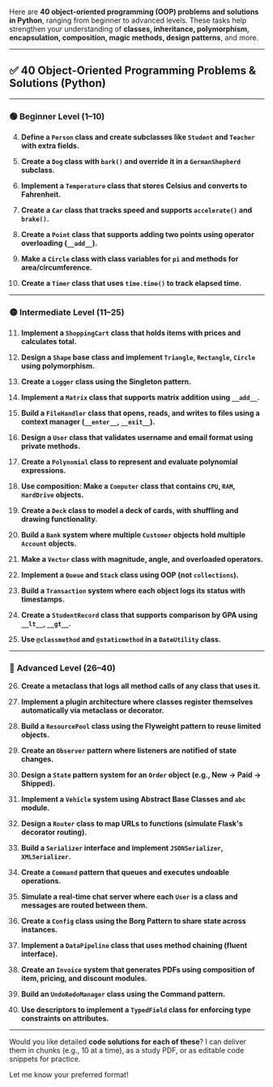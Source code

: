Here are **40 object-oriented programming (OOP) problems and solutions in Python**, ranging from beginner to advanced levels. These tasks help strengthen your understanding of **classes, inheritance, polymorphism, encapsulation, composition, magic methods, design patterns**, and more.

---

## ✅ 40 Object-Oriented Programming Problems & Solutions (Python)

---

### 🟢 **Beginner Level (1–10)**


4. **Define a `Person` class and create subclasses like `Student` and `Teacher` with extra fields.**

5. **Create a `Dog` class with `bark()` and override it in a `GermanShepherd` subclass.**

6. **Implement a `Temperature` class that stores Celsius and converts to Fahrenheit.**

7. **Create a `Car` class that tracks speed and supports `accelerate()` and `brake()`.**

8. **Create a `Point` class that supports adding two points using operator overloading (`__add__`).**

9. **Make a `Circle` class with class variables for `pi` and methods for area/circumference.**

10. **Create a `Timer` class that uses `time.time()` to track elapsed time.**

---

### 🟡 **Intermediate Level (11–25)**

11. **Implement a `ShoppingCart` class that holds items with prices and calculates total.**

12. **Design a `Shape` base class and implement `Triangle`, `Rectangle`, `Circle` using polymorphism.**

13. **Create a `Logger` class using the Singleton pattern.**

14. **Implement a `Matrix` class that supports matrix addition using `__add__`.**

15. **Build a `FileHandler` class that opens, reads, and writes to files using a context manager (`__enter__`, `__exit__`).**

16. **Design a `User` class that validates username and email format using private methods.**

17. **Create a `Polynomial` class to represent and evaluate polynomial expressions.**

18. **Use composition: Make a `Computer` class that contains `CPU`, `RAM`, `HardDrive` objects.**

19. **Create a `Deck` class to model a deck of cards, with shuffling and drawing functionality.**

20. **Build a `Bank` system where multiple `Customer` objects hold multiple `Account` objects.**

21. **Make a `Vector` class with magnitude, angle, and overloaded operators.**

22. **Implement a `Queue` and `Stack` class using OOP (not `collections`).**

23. **Build a `Transaction` system where each object logs its status with timestamps.**

24. **Create a `StudentRecord` class that supports comparison by GPA using `__lt__`, `__gt__`.**

25. **Use `@classmethod` and `@staticmethod` in a `DateUtility` class.**

---

### 🔴 **Advanced Level (26–40)**

26. **Create a metaclass that logs all method calls of any class that uses it.**

27. **Implement a plugin architecture where classes register themselves automatically via metaclass or decorator.**

28. **Build a `ResourcePool` class using the Flyweight pattern to reuse limited objects.**

29. **Create an `Observer` pattern where listeners are notified of state changes.**

30. **Design a `State` pattern system for an `Order` object (e.g., New → Paid → Shipped).**

31. **Implement a `Vehicle` system using Abstract Base Classes and `abc` module.**

32. **Design a `Router` class to map URLs to functions (simulate Flask's decorator routing).**

33. **Build a `Serializer` interface and implement `JSONSerializer`, `XMLSerializer`.**

34. **Create a `Command` pattern that queues and executes undoable operations.**

35. **Simulate a real-time chat server where each `User` is a class and messages are routed between them.**

36. **Create a `Config` class using the Borg Pattern to share state across instances.**

37. **Implement a `DataPipeline` class that uses method chaining (fluent interface).**

38. **Create an `Invoice` system that generates PDFs using composition of item, pricing, and discount modules.**

39. **Build an `UndoRedoManager` class using the Command pattern.**

40. **Use descriptors to implement a `TypedField` class for enforcing type constraints on attributes.**

---

Would you like detailed **code solutions for each of these**?
I can deliver them in chunks (e.g., 10 at a time), as a study PDF, or as editable code snippets for practice.

Let me know your preferred format!
